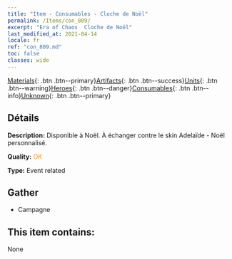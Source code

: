 ```yaml
---
title: "Item - Consumables - Cloche de Noël"
permalink: /Items/con_809/
excerpt: "Era of Chaos  Cloche de Noël"
last_modified_at: 2021-04-14
locale: fr
ref: "con_809.md"
toc: false
classes: wide
---
```

 [Materials](/fr/Items/){: .btn .btn--primary}[Artifacts](/fr/Items/Artifacts/){: .btn .btn--success}[Units](/fr/Items/Units/){: .btn .btn--warning}[Heroes](/fr/Items/Heroes/){: .btn .btn--danger}[Consumables](/fr/Items/Consumables/){: .btn .btn--info}[Unknown](/fr/Items/Unknown/){: .btn .btn--primary}

## Détails
 **Description:** Disponible à Noël. À échanger contre le skin Adelaïde - Noël personnalisé.

 **Quality:** <span style="color: #FF8C00">OK</span>

 **Type:** Event related

## Gather

*    Campagne 

## This item contains:

  None

